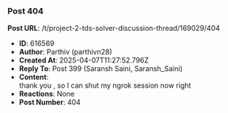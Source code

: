 ### Post 404
**Post URL**: /t/project-2-tds-solver-discussion-thread/169029/404
- **ID**: 616569
- **Author**: Parthiv (parthivn28)
- **Created At**: 2025-04-07T11:27:52.796Z
- **Reply To**: Post 399 (Saransh Saini, Saransh_Saini)
- **Content**:  
  thank you , so I can shut my ngrok session now right
- **Reactions**: None
- **Post Number**: 404

